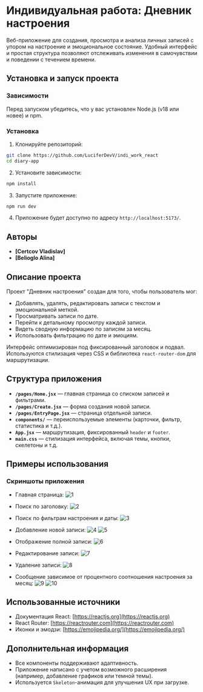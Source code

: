 # Индивидуальная работа: Дневник настроения

Веб-приложение для создания, просмотра и анализа личных записей с упором на настроение и эмоциональное состояние. Удобный интерфейс и простая структура позволяют отслеживать изменения в самочувствии и поведении с течением времени.

## Установка и запуск проекта

### Зависимости

Перед запуском убедитесь, что у вас установлен Node.js (v18 или новее) и npm.

### Установка

1. Клонируйте репозиторий:

```bash
git clone https://github.com/LuciferDevV/indi_work_react
cd diary-app
````

2. Установите зависимости:

```bash
npm install
```

3. Запустите приложение:

```bash
npm run dev
```

4. Приложение будет доступно по адресу `http://localhost:5173/`.

## Авторы

* **\[Certcov Vladislav]**
* **\[Belioglo Alina]**  

## Описание проекта

Проект "Дневник настроения" создан для того, чтобы пользователь мог:

* Добавлять, удалять, редактировать записи с текстом и эмоциональной меткой.
* Просматривать записи по дате.
* Перейти к детальному просмотру каждой записи.
* Видеть сводную информацию по записям за месяц.
* Использовать фильтрацию по дате и эмоциям.

Интерфейс оптимизирован под фиксированный заголовок и подвал. Используются стилизация через CSS и библиотека `react-router-dom` для маршрутизации.

## Структура приложения

* **`/pages/Home.jsx`** — главная страница со списком записей и фильтрами.
* **`/pages/Create.jsx`** — форма создания новой записи.
* **`/pages/EntryPage.jsx`** — страница отдельной записи.
* **`components/`** — переиспользуемые элементы (карточки, фильтр, статистика и т.д.).
* **`App.jsx`** — маршрутизация, фиксированный `header` и `footer`.
* **`main.css`** — стилизация интерфейса, включая темы, кнопки, скелетоны и т.д.

## Примеры использования

### Скриншоты приложения

* Главная страница: ![1](src/images/1.png)

* Поиск по заголовку: ![2](src/images/2.png)

* Поиск по фильтрам настроения и даты: ![3](src/images/3.png)

* Добавление новой записи: ![4](src/images/4.png) ![5](src/images/5.png)

* Отображение полной записи: ![6](src/images/6.png)

* Редактирование записи: ![7](src/images/7.png)

* Удаление записи: ![8](src/images/8.png)

* Сообщение зависимое от процентного соотношения настроения за месяц: ![9](src/images/9.png) ![10](src/images/10.png)


## Использованные источники

* Документация React: [https://reactjs.org](https://reactjs.org)
* React Router: [https://reactrouter.com](https://reactrouter.com)
* Иконки и эмодзи: [https://emojipedia.org/](https://emojipedia.org/)

## Дополнительная информация

* Все компоненты поддерживают адаптивность.
* Приложение написано с учетом возможного расширения (например, добавление графиков или темной темы).
* Используется `Skeleton`-анимация для улучшения UX при загрузке.